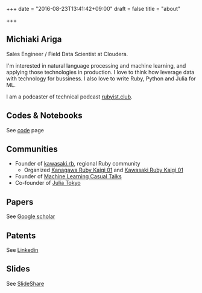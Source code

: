 +++
date = "2016-08-23T13:41:42+09:00"
draft = false
title = "about"

+++

## Michiaki Ariga

Sales Engineer / Field Data Scientist at Cloudera.

I'm interested in natural language processing and machine learning, and applying those technologies in production.
I love to think how leverage data with technology for bussiness.
I also love to write Ruby, Python and Julia for ML.

I am a podcaster of technical podcast [rubyist.club](https://rubyist.club/).

## Codes & Notebooks

See [code](code) page

## Communities

- Founder of [kawasaki.rb](https://kawasakirb.github.io/), regional Ruby community
  - Organized [Kanagawa Ruby Kaigi 01](http://regional.rubykaigi.org/kana01/) and [Kawasaki Ruby Kaigi 01](http://regional.rubykaigi.org/kwsk01)
- Founder of [Machine Learning Casual Talks](http://mlct.connpass.com/)
- Co-founder of [Julia Tokyo](http://julia.tokyo/)

## Papers

See [Google scholar](https://scholar.google.com/citations?user=mWyeNrwAAAAJ)

## Patents

See [Linkedin](https://www.linkedin.com/in/akiariga#background-patents)

## Slides

See [SlideShare](http://www.slideshare.net/chezou)
